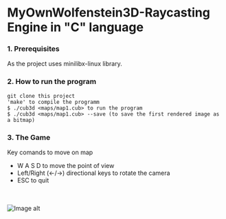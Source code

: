 # MyOwnWolfenstein3D-Raycasting Engine in "C" language

### 1. Prerequisites

As the project uses minilibx-linux library.


### 2. How to run the program

	git clone this project
	'make' to compile the programm
	$ ./cub3d <maps/map1.cub> to run the program
	$ ./cub3d <maps/map1.cub> --save (to save the first rendered image as a bitmap)

### 3.  The Game

Key comands to move on map

* W A S D to move the point of view
* Left/Right (←/→) directional keys to rotate the camera
* ESC to quit

\
\
![Image alt](https://github.com/ASM717/https://github.com/ASM717/MyOwnWolfenstein3D/image/cub3Dshot.png)
